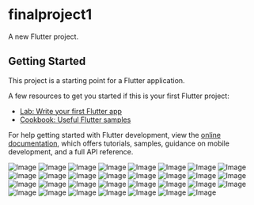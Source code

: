 # finalproject1

A new Flutter project.

## Getting Started

This project is a starting point for a Flutter application.

A few resources to get you started if this is your first Flutter project:

- [Lab: Write your first Flutter app](https://docs.flutter.dev/get-started/codelab)
- [Cookbook: Useful Flutter samples](https://docs.flutter.dev/cookbook)

For help getting started with Flutter development, view the
[online documentation](https://docs.flutter.dev/), which offers tutorials,
samples, guidance on mobile development, and a full API reference.

![Image](https://github.com/user-attachments/assets/b910b90c-25db-40f7-a290-7f7c332816e4)
![Image](https://github.com/user-attachments/assets/06b283bc-134f-451b-b2ea-676b2997f13b)
![Image](https://github.com/user-attachments/assets/5e981cc0-18a3-4d56-9582-0aa4e729c829)
![Image](https://github.com/user-attachments/assets/1ff3bef8-bc3c-4aa6-a60f-39c2499c8811)
![Image](https://github.com/user-attachments/assets/4a1a3ee9-6616-413a-bd20-a093c124ff7a)
![Image](https://github.com/user-attachments/assets/69c5c97e-fb61-4118-8abf-9d6f2b60db2d)
![Image](https://github.com/user-attachments/assets/a3609da6-f98c-4de8-bca9-e908febb67c6)
![Image](https://github.com/user-attachments/assets/c859037e-03b8-47a0-83c8-fd0719d80e83)
![Image](https://github.com/user-attachments/assets/73bd2c26-0a8d-4642-a030-746852a44276)
![Image](https://github.com/user-attachments/assets/f7a2d59b-927b-49f8-8309-32d53d9e086b)
![Image](https://github.com/user-attachments/assets/bc18b7e8-ecc0-4800-bd34-3b05bc75b04c)
![Image](https://github.com/user-attachments/assets/9ab82f70-acec-49e6-bd7f-ccc7c69f670c)
![Image](https://github.com/user-attachments/assets/80aeb099-5b01-4fd2-99e8-7e5b915c96f1)
![Image](https://github.com/user-attachments/assets/1f018850-2175-4cd5-be0d-de3b1c70900d)
![Image](https://github.com/user-attachments/assets/4223d7fb-2b44-4eb2-87f3-b3c156214221)
![Image](https://github.com/user-attachments/assets/b9807657-73c7-4e3d-9e61-ac515da227c1)
![Image](https://github.com/user-attachments/assets/66f208e6-14b1-4df1-b344-4ef0b156701e)
![Image](https://github.com/user-attachments/assets/5bbb8ca4-ea54-45a9-804f-e8ec622be982)
![Image](https://github.com/user-attachments/assets/3efc542f-f8c9-4c9f-96bd-dc1bb980e972)
![Image](https://github.com/user-attachments/assets/7aa0c809-8c02-4733-a602-386bb67a30ad)
![Image](https://github.com/user-attachments/assets/00fcec22-a99c-441b-8771-19a8b0d722d8)
![Image](https://github.com/user-attachments/assets/73d466c2-9a00-468e-abaa-0e2522e683a5)
![Image](https://github.com/user-attachments/assets/1240eb2d-ea0e-43bb-bd17-e86b01329753)
![Image](https://github.com/user-attachments/assets/7b8160db-3119-4e9d-bc45-3a8bb3c0478a)
![Image](https://github.com/user-attachments/assets/8f45acb0-e364-4d8d-bf5b-331fa9b6574a)
![Image](https://github.com/user-attachments/assets/707e80aa-c765-4814-8153-14028d3b2e7f)
![Image](https://github.com/user-attachments/assets/a6d285b7-f96d-4df8-a6d1-c3ed3f50b491)
![Image](https://github.com/user-attachments/assets/4474bd5f-45d5-420f-bfa7-74ab0d9b93f0)
![Image](https://github.com/user-attachments/assets/7f1686c4-ad9b-406a-8a1c-c1cb6dcc57fa)
![Image](https://github.com/user-attachments/assets/633ee31e-aa91-45eb-8bc5-67ffd1d19fe9)
![Image](https://github.com/user-attachments/assets/b56d7ba8-65fa-49d1-bbf5-3f41130a1825)
